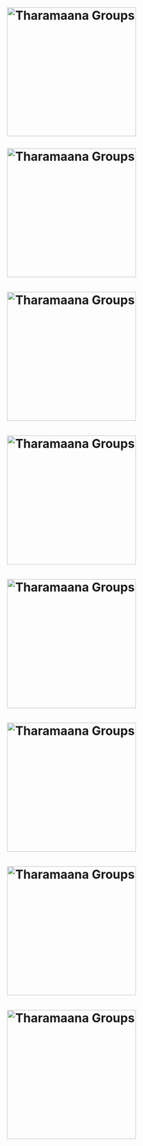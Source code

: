 <h1 align="center">

  <a href="https://telegram.me/tharamaanateambot"><img src="https://telegra.ph/file/77a78074d8b446fd33ade.jpg" alt="Tharamaana Groups" width="300"></a>
 <br>
<p>
  <a href="https://telegram.me/tendkotta"><img src="https://telegra.ph/file/2be71c66740e18fd4f044.jpg" alt="Tharamaana Groups" width="300"></a>
 <br>
<br>
  <a href="https://telegram.me/tendkotta"><img src="https://telegra.ph/file/2be71c66740e18fd4f044.jpg" alt="Tharamaana Groups" width="300"></a>
 <br>
<br>
  <a href="https://telegram.me/tendkotta"><img src="https://telegra.ph/file/2be71c66740e18fd4f044.jpg" alt="Tharamaana Groups" width="300"></a>
 <br>
<br>
  <a href="https://telegram.me/tendkotta"><img src="https://telegra.ph/file/2be71c66740e18fd4f044.jpg" alt="Tharamaana Groups" width="300"></a>
 <br>
<br>
  <a href="https://telegram.me/tendkotta"><img src="https://telegra.ph/file/2be71c66740e18fd4f044.jpg" alt="Tharamaana Groups" width="300"></a>
 <br>
<br>
  <a href="https://telegram.me/tendkotta"><img src="https://telegra.ph/file/2be71c66740e18fd4f044.jpg" alt="Tharamaana Groups" width="300"></a>
 <br>
<br>
  <a href="https://telegram.me/tendkotta"><img src="https://telegra.ph/file/2be71c66740e18fd4f044.jpg" alt="Tharamaana Groups" width="300"></a>
 <br>
